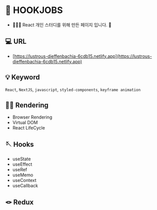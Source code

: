 # 🥸 HOOKJOBS
- 👨🏻‍💻 React 개인 스터디를 위해 만든 페이지 입니다. 🙂

## 💻 URL
- [https://lustrous-dieffenbachia-6cdb15.netlify.app](https://lustrous-dieffenbachia-6cdb15.netlify.app)

## 💡 Keyword
`React`, `NextJS`, `javascript`, `styled-components`, `keyframe animation`

## 👨‍🎨 Rendering
- Browser Rendering
- Virtual DOM
- React LifeCycle

## 🪡 Hooks
- useState
- useEffect
- useRef
- useMemo
- useContext
- useCallback

## 🪢 Redux